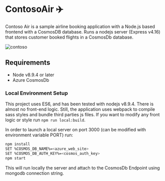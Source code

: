 # ContosoAir ✈️

Contoso Air is a sample airline booking application with a Node.js based frontend with a CosmosDB database. Runs a nodejs server (Express v4.16) that stores customer booked flights in a CosmosDb database.

![contoso](ContosAir.png)

## Requirements

- Node v8.9.4 or later
- Azure CosmosDb

### Local Environment Setup

This project uses ES6, and has been tested with nodejs v8.9.4.
There is almost no front-end logic. Still, the application uses webpack to compile sass styles and bundle third parties js files. If you want to modify any front logic or style run `npm run local:build`.

In order to launch a local server on port 3000 (can be modified with environment variable PORT) run:

```bash
npm install
SET %COSMOS_DB_NAME%=<azure_web_site>
SET %COSMOS_DB_AUTH_KEY%=<cosmos_auth_key>
npm start
```

This will run locally the server and attach to the CosmosDb Endpoint using mongodb connection string.
